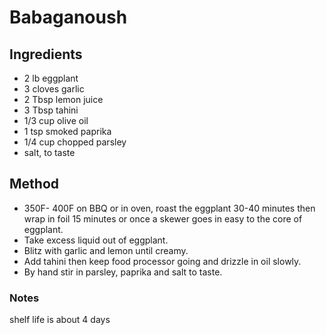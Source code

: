# Babaganoush

## Ingredients

- 2 lb eggplant
- 3 cloves garlic
- 2 Tbsp lemon juice
- 3 Tbsp tahini
- 1/3 cup olive oil
- 1 tsp smoked paprika
- 1/4 cup chopped parsley
- salt, to taste

## Method

- 350F- 400F on BBQ or in oven, roast the eggplant 30-40 minutes then wrap in foil 15 minutes or once a skewer goes in easy to the core of eggplant.
- Take excess liquid out of eggplant.
- Blitz with garlic and lemon until creamy.
- Add tahini then keep food processor going and drizzle in oil slowly.
- By hand stir in parsley, paprika and salt to taste.

### Notes

shelf life is about 4 days
